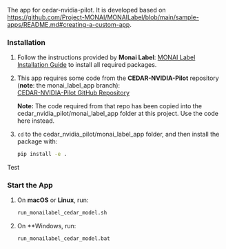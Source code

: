 The app for cedar-nvidia-pilot. It is developed based on https://github.com/Project-MONAI/MONAILabel/blob/main/sample-apps/README.md#creating-a-custom-app.

### Installation

1. Follow the instructions provided by **Monai Label**: [MONAI Label Installation Guide](https://docs.monai.io/projects/label/en/latest/installation.html) to install all required packages.  
   
2. This app requires some code from the **CEDAR-NVIDIA-Pilot** repository (**note**: the monai_label_app branch):  
   [CEDAR-NVIDIA-Pilot GitHub Repository](https://github.com/ohsu-cedar-comp-hub/CEDAR-NVIDIA-Pilot/tree/monai_label_app)  
   
   **Note:** The code required from that repo has been copied into the cedar_nvidia_pilot/monai_label_app folder at this project. Use the code here instead.
   
3. `cd` to the cedar_nvidia_pilot/monai_label_app folder, and then install the package with:  
   ```bash
   pip install -e .
Test
### Start the App

1. On **macOS** or **Linux**, run:  
   ```bash
   run_monailabel_cedar_model.sh

2. On **Windows, run:
   ```command
   run_monailabel_cedar_model.bat

